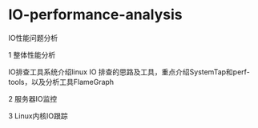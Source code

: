 # IO-performance-analysis
IO性能问题分析


1 整体性能分析

IO排查工具系统介绍linux IO 排查的思路及工具，重点介绍SystemTap和perf-tools，以及分析工具FlameGraph

2 服务器IO监控


3  Linux内核IO跟踪


